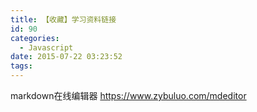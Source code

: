 ```yaml
---
title: 【收藏】学习资料链接
id: 90
categories:
  - Javascript
date: 2015-07-22 03:23:52
tags:
---
```


markdown在线编辑器 https://www.zybuluo.com/mdeditor
